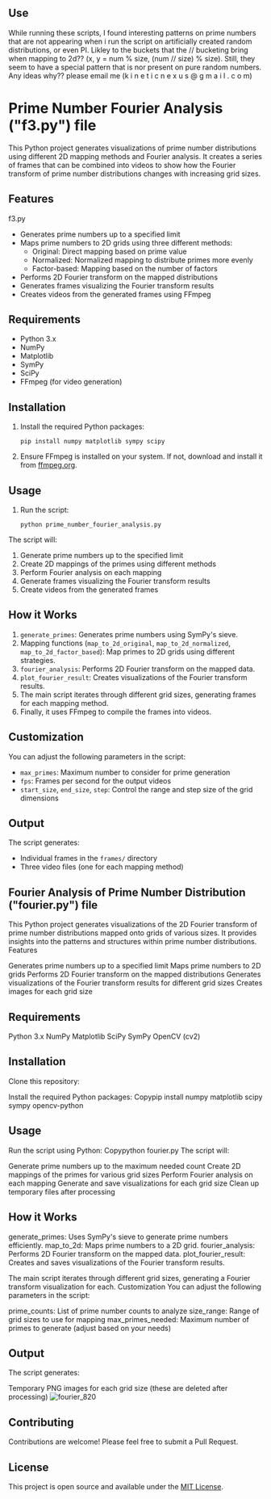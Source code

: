 ## Use

While running these scripts, I found interesting patterns on prime numbers that are not appearing when i run the script on artificially created random distributions, or even PI. 
Likley to the buckets that the // bucketing bring when mapping to 2d?? (x, y = num % size, (num // size) % size). Still, they seem to have a special pattern that is nor present on pure random numbers.
Any ideas why?? please email me (k i n e t i c n e x u s @ g m a i l . c o m)

# Prime Number Fourier Analysis ("f3.py") file

This Python project generates visualizations of prime number distributions using different 2D mapping methods and Fourier analysis. It creates a series of frames that can be combined into videos to show how the Fourier transform of prime number distributions changes with increasing grid sizes.

## Features

f3.py
- Generates prime numbers up to a specified limit
- Maps prime numbers to 2D grids using three different methods:
  - Original: Direct mapping based on prime value
  - Normalized: Normalized mapping to distribute primes more evenly
  - Factor-based: Mapping based on the number of factors
- Performs 2D Fourier transform on the mapped distributions
- Generates frames visualizing the Fourier transform results
- Creates videos from the generated frames using FFmpeg

## Requirements

- Python 3.x
- NumPy
- Matplotlib
- SymPy
- SciPy
- FFmpeg (for video generation)

## Installation

1. Install the required Python packages:
   ```
   pip install numpy matplotlib sympy scipy
   ```
2. Ensure FFmpeg is installed on your system. If not, download and install it from [ffmpeg.org](https://ffmpeg.org/).

## Usage

1. Run the script:
   ```
   python prime_number_fourier_analysis.py
   ```

The script will:
1. Generate prime numbers up to the specified limit
2. Create 2D mappings of the primes using different methods
3. Perform Fourier analysis on each mapping
4. Generate frames visualizing the Fourier transform results
5. Create videos from the generated frames

## How it Works

1. `generate_primes`: Generates prime numbers using SymPy's sieve.
2. Mapping functions (`map_to_2d_original`, `map_to_2d_normalized`, `map_to_2d_factor_based`): Map primes to 2D grids using different strategies.
3. `fourier_analysis`: Performs 2D Fourier transform on the mapped data.
4. `plot_fourier_result`: Creates visualizations of the Fourier transform results.
5. The main script iterates through different grid sizes, generating frames for each mapping method.
6. Finally, it uses FFmpeg to compile the frames into videos.

## Customization

You can adjust the following parameters in the script:
- `max_primes`: Maximum number to consider for prime generation
- `fps`: Frames per second for the output videos
- `start_size`, `end_size`, `step`: Control the range and step size of the grid dimensions

## Output

The script generates:
- Individual frames in the `frames/` directory
- Three video files (one for each mapping method) 


## Fourier Analysis of Prime Number Distribution ("fourier.py") file

This Python project generates visualizations of the 2D Fourier transform of prime number distributions mapped onto grids of various sizes. It provides insights into the patterns and structures within prime number distributions.
Features

Generates prime numbers up to a specified limit
Maps prime numbers to 2D grids
Performs 2D Fourier transform on the mapped distributions
Generates visualizations of the Fourier transform results for different grid sizes
Creates images for each grid size

## Requirements

Python 3.x
NumPy
Matplotlib
SciPy
SymPy
OpenCV (cv2)

## Installation

Clone this repository:

Install the required Python packages:
Copypip install numpy matplotlib scipy sympy opencv-python


## Usage
Run the script using Python:
Copypython fourier.py
The script will:

Generate prime numbers up to the maximum needed count
Create 2D mappings of the primes for various grid sizes
Perform Fourier analysis on each mapping
Generate and save visualizations for each grid size
Clean up temporary files after processing

## How it Works

generate_primes: Uses SymPy's sieve to generate prime numbers efficiently.
map_to_2d: Maps prime numbers to a 2D grid.
fourier_analysis: Performs 2D Fourier transform on the mapped data.
plot_fourier_result: Creates and saves visualizations of the Fourier transform results.

The main script iterates through different grid sizes, generating a Fourier transform visualization for each.
Customization
You can adjust the following parameters in the script:

prime_counts: List of prime number counts to analyze
size_range: Range of grid sizes to use for mapping
max_primes_needed: Maximum number of primes to generate (adjust based on your needs)

## Output

The script generates:

Temporary PNG images for each grid size (these are deleted after processing)
![fourier_820](https://github.com/user-attachments/assets/a10e79d9-0f8b-487a-9cf2-864a99415852)

## Contributing

Contributions are welcome! Please feel free to submit a Pull Request.

## License

This project is open source and available under the [MIT License](LICENSE).
